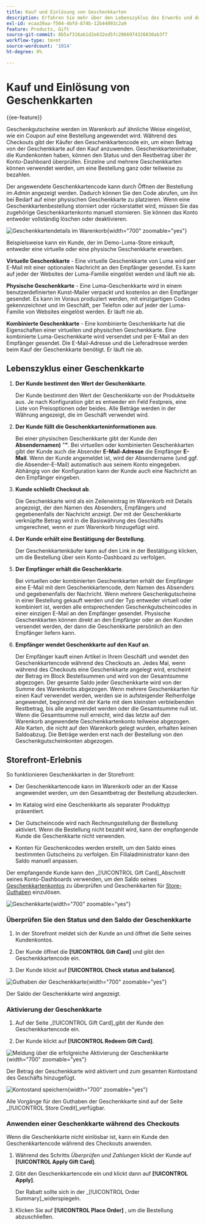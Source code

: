 ```yaml
---
title: Kauf und Einlösung von Geschenkkarten
description: Erfahren Sie mehr über den Lebenszyklus des Erwerbs und der Einlösung von Geschenkgutscheinen, wenn Sie Geschenkgutscheine in Ihren Store-Katalog aufnehmen.
exl-id: ecaa39aa-f504-4bfd-874b-12b44093c2a9
feature: Products, Gift
source-git-commit: 8b5af316ab1d2e632ed5fc2066974326830ab3f7
workflow-type: tm+mt
source-wordcount: '1014'
ht-degree: 0%

---
```


# Kauf und Einlösung von Geschenkkarten

{{ee-feature}}

Geschenkgutscheine werden im Warenkorb auf ähnliche Weise eingelöst, wie ein Coupon auf eine Bestellung angewendet wird. Während des Checkouts gibt der Käufer den Geschenkkartencode ein, um einen Betrag von der Geschenkkarte auf den Kauf anzuwenden. Geschenkkarteninhaber, die Kundenkonten haben, können den Status und den Restbetrag über ihr Konto-Dashboard überprüfen. Einzelne und mehrere Geschenkkarten können verwendet werden, um eine Bestellung ganz oder teilweise zu bezahlen.

Der angewendete Geschenkkartencode kann durch Öffnen der Bestellung im _Admin_ angezeigt werden. Dadurch können Sie den Code abrufen, um ihn bei Bedarf auf einer physischen Geschenkkarte zu platzieren. Wenn eine Geschenkkartenbestellung storniert oder rückerstattet wird, müssen Sie das zugehörige Geschenkkartenkonto manuell stornieren. Sie können das Konto entweder vollständig löschen oder deaktivieren.

![Geschenkkartendetails im Warenkorb](./assets/storefront-gift-card-order-customer-account.png){width="700" zoomable="yes"}

Beispielsweise kann ein Kunde, der im Demo-Luma-Store einkauft, entweder eine virtuelle oder eine physische Geschenkkarte erwerben.

**Virtuelle Geschenkkarte** - Eine virtuelle Geschenkkarte von Luma wird per E-Mail mit einer optionalen Nachricht an den Empfänger gesendet. Es kann auf jeder der Websites der Luma-Familie eingelöst werden und läuft nie ab.

**Physische Geschenkkarte** - Eine Luma-Geschenkkarte wird in einem benutzerdefinierten Kunst-Mailer verpackt und kostenlos an den Empfänger gesendet. Es kann im Voraus produziert werden, mit einzigartigen Codes gekennzeichnet und im Geschäft, per Telefon oder auf jeder der Luma-Familie von Websites eingelöst werden. Er läuft nie ab.

**Kombinierte Geschenkkarte** - Eine kombinierte Geschenkkarte hat die Eigenschaften einer virtuellen und physischen Geschenkkarte. Eine kombinierte Luma-Geschenkkarte wird versendet und per E-Mail an den Empfänger gesendet. Die E-Mail-Adresse und die Lieferadresse werden beim Kauf der Geschenkkarte benötigt. Er läuft nie ab.

## Lebenszyklus einer Geschenkkarte

1. **Der Kunde bestimmt den Wert der Geschenkkarte**.

   Der Kunde bestimmt den Wert der Geschenkkarte von der Produktseite aus. Je nach Konfiguration gibt es entweder ein Feld Festpreis, eine Liste von Preisoptionen oder beides. Alle Beträge werden in der Währung angezeigt, die im Geschäft verwendet wird.

1. **Der Kunde füllt die Geschenkkarteninformationen aus**.

   Bei einer physischen Geschenkkarte gibt der Kunde den **Absendernamen)** &quot;**&quot;**. Bei virtuellen oder kombinierten Geschenkkarten gibt der Kunde auch die Absender **E-Mail-Adresse** die Empfänger **E-Mail**. Wenn der Kunde angemeldet ist, wird der Absendername (und ggf. die Absender-E-Mail) automatisch aus seinem Konto eingegeben. Abhängig von der Konfiguration kann der Kunde auch eine Nachricht an den Empfänger eingeben.

1. **Kunde schließt Checkout ab**.

   Die Geschenkkarte wird als ein Zeileneintrag im Warenkorb mit Details angezeigt, der den Namen des Absenders, Empfängers und gegebenenfalls der Nachricht anzeigt. Der mit der Geschenkkarte verknüpfte Betrag wird in die Basiswährung des Geschäfts umgerechnet, wenn er zum Warenkorb hinzugefügt wird.

1. **Der Kunde erhält eine Bestätigung der Bestellung**.

   Der Geschenkkartenkäufer kann auf den Link in der Bestätigung klicken, um die Bestellung über sein Konto-Dashboard zu verfolgen.

1. **Der Empfänger erhält die Geschenkkarte**.

   Bei virtuellen oder kombinierten Geschenkkarten erhält der Empfänger eine E-Mail mit dem Geschenkkartencode, dem Namen des Absenders und gegebenenfalls der Nachricht. Wenn mehrere Geschenkgutscheine in einer Bestellung gekauft werden und der Typ entweder virtuell oder kombiniert ist, werden alle entsprechenden Geschenkgutscheincodes in einer einzigen E-Mail an den Empfänger gesendet. Physische Geschenkkarten können direkt an den Empfänger oder an den Kunden versendet werden, der dann die Geschenkkarte persönlich an den Empfänger liefern kann.

1. **Empfänger wendet Geschenkkarte auf den Kauf an**.

   Der Empfänger kauft einen Artikel in Ihrem Geschäft und wendet den Geschenkkartencode während des Checkouts an. Jedes Mal, wenn während des Checkouts eine Geschenkkarte angelegt wird, erscheint der Betrag im Block Bestellsummen und wird von der Gesamtsumme abgezogen. Der gesamte Saldo jeder Geschenkkarte wird von der Summe des Warenkorbs abgezogen. Wenn mehrere Geschenkkarten für einen Kauf verwendet werden, werden sie in aufsteigender Reihenfolge angewendet, beginnend mit der Karte mit dem kleinsten verbleibenden Restbetrag, bis alle angewendet werden oder die Gesamtsumme null ist. Wenn die Gesamtsumme null erreicht, wird das letzte auf den Warenkorb angewendete Geschenkkartenkonto teilweise abgezogen. Alle Karten, die nicht auf den Warenkorb gelegt wurden, erhalten keinen Saldoabzug. Die Beträge werden erst nach der Bestellung von den Geschenkgutscheinkonten abgezogen.

## Storefront-Erlebnis

So funktionieren Geschenkkarten in der Storefront:

- Der Geschenkkartencode kann im Warenkorb oder an der Kasse angewendet werden, um den Gesamtbetrag der Bestellung abzudecken.

- Im Katalog wird eine Geschenkkarte als separater Produkttyp präsentiert.

- Der Gutscheincode wird nach Rechnungsstellung der Bestellung aktiviert. Wenn die Bestellung nicht bezahlt wird, kann der empfangende Kunde die Geschenkkarte nicht verwenden.

- Konten für Geschenkcodes werden erstellt, um den Saldo eines bestimmten Gutscheins zu verfolgen. Ein Filialadministrator kann den Saldo manuell anpassen.

Der empfangende Kunde kann den _[!UICONTROL Gift Card]_Abschnitt seines Konto-Dashboards verwenden, um den Saldo seines [Geschenkkartenkontos](product-gift-card-accounts.md) zu überprüfen und Geschenkkarten für [Store-Guthaben](../customers/store-credit-using.md) einzulösen.

![Geschenkkarte](./assets/account-dashboard-gift-card.png){width="700" zoomable="yes"}

### Überprüfen Sie den Status und den Saldo der Geschenkkarte

1. In der Storefront meldet sich der Kunde an und öffnet die Seite seines Kundenkontos.

1. Der Kunde öffnet die **[!UICONTROL Gift Card]** und gibt den Geschenkkartencode ein.

1. Der Kunde klickt auf **[!UICONTROL Check status and balance]**.

![Guthaben der Geschenkkarte](./assets/gift-balance.png){width="700" zoomable="yes"}

Der Saldo der Geschenkkarte wird angezeigt.

### Aktivierung der Geschenkkarte

1. Auf der Seite _[!UICONTROL Gift Card]_gibt der Kunde den Geschenkkartencode ein.

1. Der Kunde klickt auf **[!UICONTROL Redeem Gift Card]**.

![Meldung über die erfolgreiche Aktivierung der Geschenkkarte](./assets/gift-redeemed-balance.png){width="700" zoomable="yes"}

Der Betrag der Geschenkkarte wird aktiviert und zum gesamten Kontostand des Geschäfts hinzugefügt.

![Kontostand speichern](./assets/store-credit.png){width="700" zoomable="yes"}

Alle Vorgänge für den Guthaben der Geschenkkarte sind auf der Seite _[!UICONTROL Store Credit]_verfügbar.

### Anwenden einer Geschenkkarte während des Checkouts

Wenn die Geschenkkarte nicht einlösbar ist, kann ein Kunde den Geschenkkartencode während des Checkouts anwenden.

1. Während des Schritts _Überprüfen und Zahlungen_ klickt der Kunde auf **[!UICONTROL Apply Gift Card]**.

1. Gibt den Geschenkkartencode ein und klickt dann auf **[!UICONTROL Apply]**.

   Der Rabatt sollte sich in der _[!UICONTROL Order Summary]_widerspiegeln.

1. Klicken Sie auf **[!UICONTROL Place Order]** , um die Bestellung abzuschließen.
